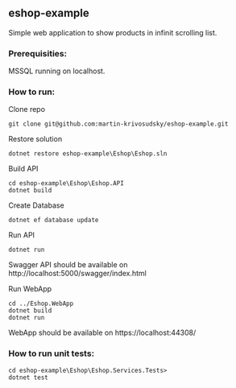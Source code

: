 ## eshop-example
Simple web application to show products in infinit scrolling list.

### Prerequisities:
MSSQL running on localhost.

### How to run:
Clone repo
```
git clone git@github.com:martin-krivosudsky/eshop-example.git
```
Restore solution
```
dotnet restore eshop-example\Eshop\Eshop.sln
```
Build API
```
cd eshop-example\Eshop\Eshop.API
dotnet build
```
Create Database
```
dotnet ef database update
```
Run API
```
dotnet run
```
Swagger API should be available on http://localhost:5000/swagger/index.html

Run WebApp
```
cd ../Eshop.WebApp
dotnet build
dotnet run
```
WebApp should be available on https://localhost:44308/

### How to run unit tests:
```
cd eshop-example\Eshop\Eshop.Services.Tests>
dotnet test
```